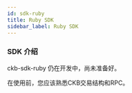 ```yaml
---
id: sdk-ruby
title: Ruby SDK 
sidebar_label: Ruby SDK
---
```


### SDK 介绍


ckb-sdk-ruby 仍在开发中，尚未准备好。

在使用前，您应该熟悉CKB交易结构和RPC。
